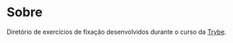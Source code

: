 # Sobre
Diretório de exercícios de fixação desenvolvidos durante o curso da <a href="https://www.betrybe.com/" target="_blank">Trybe</a>.
